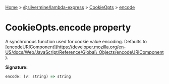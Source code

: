 [Home](./index) &gt; [@silvermine/lambda-express](./lambda-express.md) &gt; [CookieOpts](./lambda-express.cookieopts.md) &gt; [encode](./lambda-express.cookieopts.encode.md)

# CookieOpts.encode property

A synchronous function used for cookie value encoding. Defaults to \[encodeURIComponent\](https://developer.mozilla.org/en-US/docs/Web/JavaScript/Reference/Global\_Objects/encodeURIComponent).

**Signature:**
```javascript
encode: (v: string) => string
```
